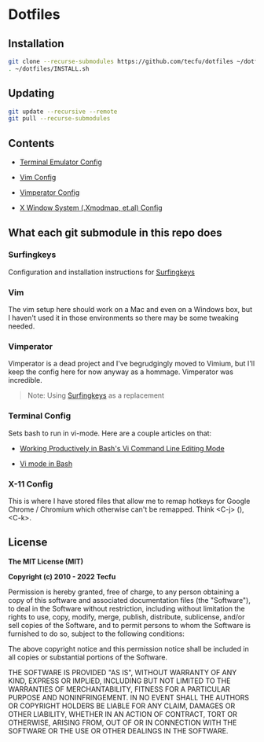 # Dotfiles

## Installation

```sh
git clone --recurse-submodules https://github.com/tecfu/dotfiles ~/dotfiles
. ~/dotfiles/INSTALL.sh
```

## Updating

```sh
git update --recursive --remote
git pull --recurse-submodules
```

## Contents

- [Terminal Emulator Config](https://github.com/tecfu/.terminal/tree/server)

- [Vim Config](https://github.com/tecfu/.vim/tree/server)

- [Vimperator Config](https://github.com/tecfu/.vimperator/tree/master)

- [X Window System (.Xmodmap, et.al) Config](https://github.com/tecfu/x11-config/tree/master)

## What each git submodule in this repo does

### Surfingkeys

Configuration and installation instructions for [Surfingkeys](https://github.com/tecfu/Surfingkeys/tree/hack_hint_sizes)

### Vim

The vim setup here should work on a Mac and even on a Windows box, but I haven't used it in those environments so there may be some tweaking needed.

### Vimperator

Vimperator is a dead project and I've begrudgingly moved to Vimium, but I'll keep the config here for now anyway as a hommage. Vimperator was incredible.

> Note: Using [Surfingkeys](https://github.com/tecfu/Surfingkeys/tree/hack_hint_sizes) as a replacement

### Terminal Config

Sets bash to run in vi-mode. Here are a couple articles on that:

- [Working Productively in Bash's Vi Command Line Editing Mode](http://www.catonmat.net/blog/bash-vi-editing-mode-cheat-sheet)

- [Vi mode in Bash](https://sanctum.geek.nz/arabesque/vi-mode-in-bash)

### X-11 Config

This is where I have stored files that allow me to remap hotkeys for Google Chrome / Chromium which otherwise can't be remapped. Think \<C-j\> (), \<C-k\>.

## License

**The MIT License (MIT)**

**Copyright (c) 2010 - 2022 Tecfu**

Permission is hereby granted, free of charge, to any person obtaining a copy of this software and associated documentation files (the "Software"), to deal in the Software without restriction, including without limitation the rights to use, copy, modify, merge, publish, distribute, sublicense, and/or sell copies of the Software, and to permit persons to whom the Software is furnished to do so, subject to the following conditions:

The above copyright notice and this permission notice shall be included in all copies or substantial portions of the Software.

THE SOFTWARE IS PROVIDED "AS IS", WITHOUT WARRANTY OF ANY KIND, EXPRESS OR IMPLIED, INCLUDING BUT NOT LIMITED TO THE WARRANTIES OF MERCHANTABILITY, FITNESS FOR A PARTICULAR PURPOSE AND NONINFRINGEMENT. IN NO EVENT SHALL THE AUTHORS OR COPYRIGHT HOLDERS BE LIABLE FOR ANY CLAIM, DAMAGES OR OTHER LIABILITY, WHETHER IN AN ACTION OF CONTRACT, TORT OR OTHERWISE, ARISING FROM, OUT OF OR IN CONNECTION WITH THE SOFTWARE OR THE USE OR OTHER DEALINGS IN THE SOFTWARE.
